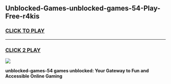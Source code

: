 
## Unblocked-Games-unblocked-games-54-Play-Free-r4kis
<h3>
<a href="https://premium76.site?title=unblocked-games-54&ref=10A">CLICK TO PLAY</a></h3>
<hr>

<h3>
<a href="https://premium76.site?title=unblocked-games-54&ref=10A">CLICK 2 PLAY</a>
  
</h3>

<a href="https://premium76.site?title=unblocked-games-54&ref=10A"><img src="https://clearcache.store/games.png"></a>


**unblocked-games-54 games unblocked: Your Gateway to Fun and Accessible Online Gaming**
